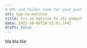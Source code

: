 ```yaml
---
# URL and folder name for your post
url: cpp-na-maturze
title: C++ na maturze to zły pomysł
date: 2022-10-08T18:52:51.144Z
draft: false
---
```

bla bla bla

![]()